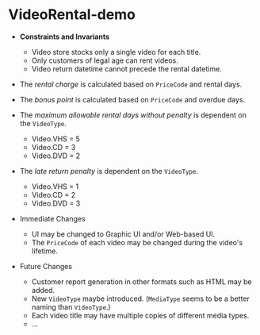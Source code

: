 # VideoRental-demo

* **Constraints and Invariants**
    - Video store stocks only a single video for each title.
    - Only customers of legal age can rent videos.
    - Video return datetime cannot precede the rental datetime.


* The *rental charge* is calculated based on `PriceCode` and rental days.


* The *bonus point* is calculated based on `PriceCode` and overdue days.


* The *maximum allowable rental days without penalty* is dependent on the `VideoType`.
    - Video.VHS = 5
    - Video.CD = 3
    - Video.DVD = 2


* The *late return penalty* is dependent on the `VideoType`.
    - Video.VHS = 1
    - Video.CD = 2
    - Video.DVD = 3
    
   
* Immediate Changes
    - UI may be changed to Graphic UI and/or Web-based UI.
    - The `PriceCode` of each video may be changed during the video's lifetime.


* Future Changes
    - Customer report generation in other formats such as HTML may be added.
    - New `VideoType` maybe introduced. (`MediaType` seems to be a better naming than `VideoType`.)
    - Each video title may have multiple copies of different media types.
    - ...
